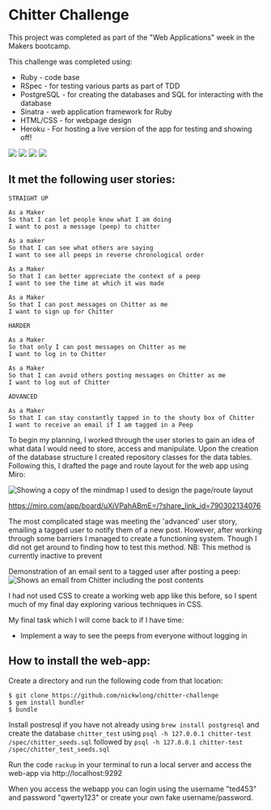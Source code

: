 Chitter Challenge
=================

This project was completed as part of the "Web Applications" week in the Makers bootcamp.

This challenge was completed using:
* Ruby - code base
* RSpec - for testing various parts as part of TDD
* PostgreSQL - for creating the databases and SQL for interacting with the database
* Sinatra - web application framework for Ruby
* HTML/CSS - for webpage design
* Heroku - For hosting a live version of the app for testing and showing off!

<img src="https://img.shields.io/badge/Ruby-CC342D?style=for-the-badge&logo=ruby&logoColor=white"> <img src="https://img.shields.io/badge/PostgreSQL-316192?style=for-the-badge&logo=postgresql&logoColor=white"> <img src="https://img.shields.io/badge/Heroku-430098?style=for-the-badge&logo=heroku&logoColor=white"> <img src="https://img.shields.io/badge/HTML5-E34F26?style=for-the-badge&logo=html5&logoColor=white">

It met the following user stories:
-------

```
STRAIGHT UP

As a Maker
So that I can let people know what I am doing  
I want to post a message (peep) to chitter

As a maker
So that I can see what others are saying  
I want to see all peeps in reverse chronological order

As a Maker
So that I can better appreciate the context of a peep
I want to see the time at which it was made

As a Maker
So that I can post messages on Chitter as me
I want to sign up for Chitter

HARDER

As a Maker
So that only I can post messages on Chitter as me
I want to log in to Chitter

As a Maker
So that I can avoid others posting messages on Chitter as me
I want to log out of Chitter

ADVANCED

As a Maker
So that I can stay constantly tapped in to the shouty box of Chitter
I want to receive an email if I am tagged in a Peep
```

To begin my planning, I worked through the user stories to gain an idea of what data I would need to store, access and manipulate. Upon the creation of the database structure I created repository classes for the data tables. Following this, I drafted the page and route layout for the web app using Miro:

![Showing a copy of the mindmap I used to design the page/route layout](https://i.imgur.com/hvihIX3.png)

https://miro.com/app/board/uXjVPahABmE=/?share_link_id=790302134076

The most complicated stage was meeting the 'advanced' user story, emailing a tagged user to notify them of a new post. However, after working through some barriers I managed to create a functioning system. Though I did not get around to finding how to test this method. NB: This method is currently inactive to prevent 

Demonstration of an email sent to a tagged user after posting a peep:
![Shows an email from Chitter including the post contents](https://i.imgur.com/jfPPY85.png)

I had not used CSS to create a working web app like this before, so I spent much of my final day exploring various techniques in CSS. 

My final task which I will come back to if I have time:
* Implement a way to see the peeps from everyone without logging in


## How to install the web-app:

Create a directory and run the following code from that location:

```
$ git clone https://github.com/nickwlong/chitter-challenge
$ gem install bundler
$ bundle
```
Install postresql if you have not already using `brew install postgresql` and create the database `chitter_test` using `psql -h 127.0.0.1 chitter-test /spec/chitter_seeds.sql` followed by `psql -h 127.0.0.1 chitter-test /spec/chitter_test_seeds.sql`

Run the code ```rackup``` in your terminal to run a local server and access the web-app via http://localhost:9292

When you access the webapp you can login using the username "ted453" and password "qwerty123" or create your own fake username/password. 